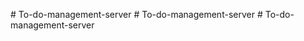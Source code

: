 
#   T o - d o - m a n a g e m e n t - s e r v e r  
 #   T o - d o - m a n a g e m e n t - s e r v e r  
 #   T o - d o - m a n a g e m e n t - s e r v e r  
 
